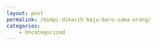```yaml
---
layout: post
permalink: /mimpi-dikasih-baju-baru-sama-orang/
categories:
    - Uncategorized
---
```


